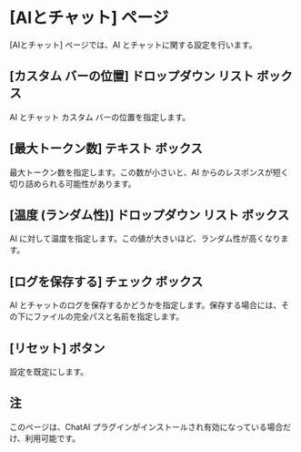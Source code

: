 # \[AIとチャット\] ページ

\[AIとチャット\] ページでは、AI とチャットに関する設定を行います。

## \[カスタム バーの位置\] ドロップダウン リスト ボックス

AI とチャット カスタム バーの位置を指定します。

## \[最大トークン数\] テキスト ボックス

最大トークン数を指定します。この数が小さいと、AI からのレスポンスが短く切り詰められる可能性があります。

## \[温度 (ランダム性)\] ドロップダウン リスト ボックス

AI に対して温度を指定します。この値が大きいほど、ランダム性が高くなります。

## \[ログを保存する\] チェック ボックス

AI とチャットのログを保存するかどうかを指定します。保存する場合には、その下にファイルの完全パスと名前を指定します。

## \[リセット\] ボタン

設定を既定にします。

## 注

このページは、ChatAI プラグインがインストールされ有効になっている場合だけ、利用可能です。

